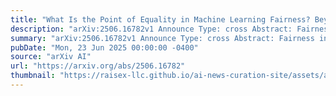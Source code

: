 ```yaml
---
title: "What Is the Point of Equality in Machine Learning Fairness? Beyond Equality of Opportunity"
description: "arXiv:2506.16782v1 Announce Type: cross Abstract: Fairness in machine learning (ML) has become a rapidly growing area of research. But why, in the first place, is unfairness in ML morally wrong? And why should we care about improving fairness? Most fair-ML research implicitly appeals to distributive equality: the idea that desirable goods and benefits, such as opportunities (e.g., Barocas et al., 2023), should be equally distributed across society. Unfair ML models, then, are seen as wrong because they unequally distribute such benefits. This paper argues that this exclusive focus on distributive equality offers an incomplete and potentially misleading ethical foundation. Grounding ML fairness in egalitarianism -- the view that equality is a fundamental moral and social ideal -- requires challenging structural inequality: systematic, institutional, and durable arrangements that privilege some groups while disadvantaging others. Structural inequality manifests through ML systems in two primary forms: allocative harms (e.g., economic loss) and representational harms (e.g., stereotypes, erasure). While distributive equality helps address allocative harms, it fails to explain why representational harms are wrong -- why it is wrong for ML systems to reinforce social hierarchies that stratify people into superior and inferior groups -- and why ML systems should aim to foster a society where people relate as equals (i.e., relational equality). To address these limitations, the paper proposes a multifaceted egalitarian framework for ML fairness that integrates both distributive and relational equality. Drawing on critical social and political philosophy, this framework offers a more comprehensive ethical foundation for tackling the full spectrum of harms perpetuated by ML systems. The paper also outlines practical pathways for implementing the framework across the ML pipeline."
summary: "arXiv:2506.16782v1 Announce Type: cross Abstract: Fairness in machine learning (ML) has become a rapidly growing area of research. But why, in the first place, is unfairness in ML morally wrong? And why should we care about improving fairness? Most fair-ML research implicitly appeals to distributive equality: the idea that desirable goods and benefits, such as opportunities (e.g., Barocas et al., 2023), should be equally distributed across society. Unfair ML models, then, are seen as wrong because they unequally distribute such benefits. This paper argues that this exclusive focus on distributive equality offers an incomplete and potentially misleading ethical foundation. Grounding ML fairness in egalitarianism -- the view that equality is a fundamental moral and social ideal -- requires challenging structural inequality: systematic, institutional, and durable arrangements that privilege some groups while disadvantaging others. Structural inequality manifests through ML systems in two primary forms: allocative harms (e.g., economic loss) and representational harms (e.g., stereotypes, erasure). While distributive equality helps address allocative harms, it fails to explain why representational harms are wrong -- why it is wrong for ML systems to reinforce social hierarchies that stratify people into superior and inferior groups -- and why ML systems should aim to foster a society where people relate as equals (i.e., relational equality). To address these limitations, the paper proposes a multifaceted egalitarian framework for ML fairness that integrates both distributive and relational equality. Drawing on critical social and political philosophy, this framework offers a more comprehensive ethical foundation for tackling the full spectrum of harms perpetuated by ML systems. The paper also outlines practical pathways for implementing the framework across the ML pipeline."
pubDate: "Mon, 23 Jun 2025 00:00:00 -0400"
source: "arXiv AI"
url: "https://arxiv.org/abs/2506.16782"
thumbnail: "https://raisex-llc.github.io/ai-news-curation-site/assets/arxiv.png"
---
```


